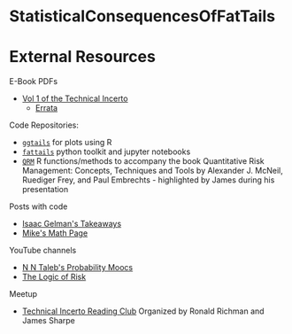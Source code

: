 # StatisticalConsequencesOfFatTails

# External Resources
E-Book PDFs
* [Vol 1 of the Technical Incerto](https://researchers.one/articles/20.01.00018)
    * [Errata](https://www.fooledbyrandomness.com/Errata2020FirstEdition.pdf)

Code Repositories:
* [`ggtails`](https://github.com/David-Salazar/ggtails) for plots using R
* [`fattails`](https://github.com/FergM/fattails) python toolkit and jupyter notebooks
* [`QRM`](https://cran.r-project.org/web/packages/QRM/index.html) R functions/methods to accompany the book Quantitative Risk Management: Concepts, Techniques and Tools by Alexander J. McNeil, Ruediger Frey, and Paul Embrechts - highlighted by James during his presentation

Posts with code
* [Isaac Gelman's Takeaways](https://gelman.me/scoft.html)
* [Mike's Math Page](https://mikesmathpage.wordpress.com/2016/01/01/the-most-important-piece-of-math-i-learned-in-2015/)

YouTube channels
* [N N Taleb's Probability Moocs](https://www.youtube.com/channel/UC8uY6yLP9BS4BUc9BSc0Jww/videos)
* [The Logic of Risk](https://www.youtube.com/channel/UC_0XoTuNrd_B7V0S7Q0FoVA/videos)

Meetup
* [Technical Incerto Reading Club](http://www.techincertoreadingclub.com) Organized by Ronald Richman and James Sharpe
